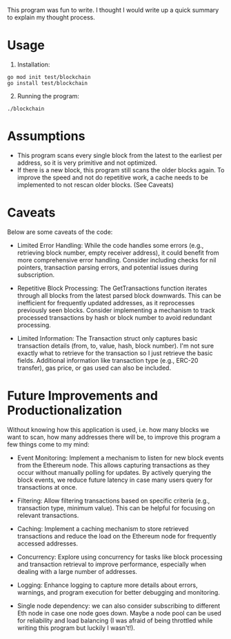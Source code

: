 This program was fun to write. I thought I would write up a quick summary to explain my thought process.

# Usage
1. Installation:

```
go mod init test/blockchain
go install test/blockchain
```

2. Running the program:

```
./blockchain
```

# Assumptions

- This program scans every single block from the latest to the earliest per address, so it is very primitive and not optimized.
- If there is a new block, this program still scans the older blocks again. To improve the speed and not do repetitive work, a cache needs to be implemented to not rescan older blocks. (See Caveats)


# Caveats
Below are some caveats of the code:

- Limited Error Handling: While the code handles some errors (e.g., retrieving block number, empty receiver address), it could benefit from more comprehensive error handling. Consider including checks for nil pointers, transaction parsing errors, and potential issues during subscription.

- Repetitive Block Processing: The GetTransactions function iterates through all blocks from the latest parsed block downwards. This can be inefficient for frequently updated addresses, as it reprocesses previously seen blocks. Consider implementing a mechanism to track processed transactions by hash or block number to avoid redundant processing.

- Limited Information: The Transaction struct only captures basic transaction details (from, to, value, hash, block number). I'm not sure exactly what to retrieve for the transaction so I just retrieve the basic fields. Additional information like transaction type (e.g., ERC-20 transfer), gas price, or gas used can also be included.


# Future Improvements and Productionalization

Without knowing how this application is used, i.e. how many blocks we want to scan, how many addresses there will be, to improve this program a few things come to my mind:

- Event Monitoring: Implement a mechanism to listen for new block events from the Ethereum node. This allows capturing transactions as they occur without manually polling for updates. By actively querying the block events, we reduce future latency in case many users query for transactions at once.

- Filtering: Allow filtering transactions based on specific criteria (e.g., transaction type, minimum value). This can be helpful for focusing on relevant transactions.

- Caching: Implement a caching mechanism to store retrieved transactions and reduce the load on the Ethereum node for frequently accessed addresses.

- Concurrency: Explore using concurrency for tasks like block processing and transaction retrieval to improve performance, especially when dealing with a large number of addresses.

- Logging: Enhance logging to capture more details about errors, warnings, and program execution for better debugging and monitoring.

- Single node dependency: we can also consider subscribing to different Eth node in case one node goes down. Maybe a node pool can be used for reliability and load balancing (I was afraid of being throttled while writing this program but luckily I wasn't!).



